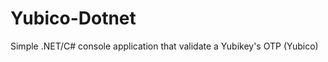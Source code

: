 Yubico-Dotnet
=============

Simple .NET/C# console application that validate a Yubikey's OTP (Yubico)